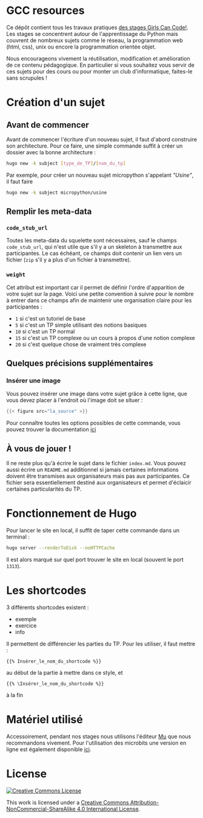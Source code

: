 # GCC resources
Ce dépôt contient tous les travaux pratiques [des stages Girls Can 
Code!](https://girlscancode.fr/). Les stages se concentrent autour de 
l'apprentissage du Python mais couvrent de nombreux sujets comme le réseau,
la programmation web (html, css), unix ou encore la programmation orientée
objet.

Nous encourageons vivement la réutilisation, modification et amélioration de
ce contenu pédagogique. En particulier si vous souhaitez vous servir de ces
sujets pour des cours ou pour monter un club d'informatique, faites-le sans
scrupules !

# Création d'un sujet

## Avant de commencer

Avant de commencer l'écriture d'un nouveau sujet, il faut d'abord construire son
architecture. Pour ce faire, une simple commande suffit à créer un dossier avec
la bonne architecture : 
```bash
hugo new -k subject [type_de_TP]/[nom_du_tp]
```

Par exemple, pour créer un nouveau sujet micropython s'appelant _"Usine"_, il
faut faire 
```bash
hugo new -k subject micropython/usine
```

## Remplir les meta-data

### `code_stub_url`

Toutes les meta-data du squelette sont nécessaires, sauf le champs
`code_stub_url`, qui n'est utile que s'il y a un skeleton à transmettre aux
participantes. Le cas échéant, ce champs doit contenir un lien vers un fichier
(`zip` s'il y a plus d'un fichier à transmettre). 

### `weight`
Cet attribut est important car il permet de définir l'ordre d'apparition de
votre sujet sur la page. 
Voici une petite convention à suivre pour le nombre à entrer dans ce champs afin 
de maintenir une organisation claire pour les participantes : 
- `1` si c'est un tutoriel de base
- `5` si c'est un TP simple utilisant des notions basiques
- `10` si c'est un TP normal
- `15` si c'est un TP complexe ou un cours à propos d'une notion complexe
- `20` si c'est quelque chose de vraiment très complexe


## Quelques précisions supplémentaires

### Insérer une image

Vous pouvez insérer une image dans votre sujet grâce à cette ligne, que vous
devez placer à l'endroit où l'image doit se situer : 
```go
{{< figure src="la_source" >}}
```

Pour connaître toutes les options possibles de cette commande, vous pouvez
trouver la documentation [ici](https://gohugo.io/content-management/shortcodes/#use-hugos-built-in-shortcodes)


## À vous de jouer !

Il ne reste plus qu'à écrire le sujet dans le fichier `index.md`. Vous pouvez
aussi écrire un `README.md` additionnel si jamais certaines informations doivent
être transmises aux organisateurs mais pas aux participantes. 
Ce fichier sera essentiellement destiné aux organisateurs et permet d'éclaicir certaines
particularités du TP. 



# Fonctionnement de Hugo
Pour lancer le site en local, il suffit de taper cette commande dans un
terminal : 
```bash
hugo server --renderToDisk --noHTTPCache
```
Il est alors marqué sur quel port trouver le site en local (souvent le port `1313`).

# Les shortcodes
3 différents shortcodes existent :
* exemple
* exercice
* info

Il permettent de différencier les parties du TP. Pour les utiliser, il faut mettre :
```
{{% Insérer_le_nom_du_shortcode %}}
```
au début de la partie à mettre dans ce style, et 
```
{{% \Insérer_le_nom_du_shortcode %}}
```
à la fin

# Matériel utilisé
Accessoirement, pendant nos stages nous utilisons l'éditeur
[Mu](https://codewith.mu/) que nous recommandons vivement. Pour l'utilisation
des microbits une version en ligne est également disponible
[ici](https://python.microbit.org/v/2.0).


# License
<a rel="license" href="http://creativecommons.org/licenses/by-nc-sa/4.0/">
<img alt="Creative Commons License" style="border-width:0"
src="https://i.creativecommons.org/l/by-nc-sa/4.0/88x31.png" /></a>

This work is licensed under a [Creative Commons
Attribution-NonCommercial-ShareAlike 4.0 International
License](http://creativecommons.org/licenses/by-nc-sa/4.0/).

